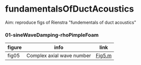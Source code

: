 # fundamentalsOfDuctAcoustics
Aim: reproduce figs of Rienstra "fundementals of duct acoustics"

### 01-sineWaveDamping-rhoPimpleFoam

|  figure  | info  |  link |
| -- | --| --|
| fig05| Complex axial wave number |  [Fig5.m](https://github.com/jiaqiwang969/fundamentalsOfDuctAcoustics/blob/main/Fig5.m) |

